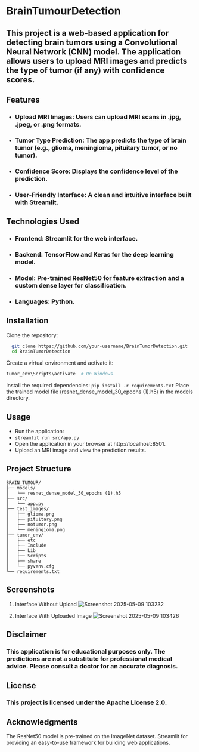 # BrainTumourDetection

## This project is a web-based application for detecting brain tumors using a Convolutional Neural Network (CNN) model. The application allows users to upload MRI images and predicts the type of tumor (if any) with confidence scores.

## Features
- ### **Upload MRI Images**: Users can upload MRI scans in .jpg, .jpeg, or .png formats.
- ### **Tumor Type Prediction**: The app predicts the type of brain tumor (e.g., glioma, meningioma, pituitary tumor, or no tumor).
- ### **Confidence Score**: Displays the confidence level of the prediction.
- ### **User-Friendly Interface**: A clean and intuitive interface built with Streamlit.

## Technologies Used
- ### **Frontend**: Streamlit for the web interface.
- ### **Backend**: TensorFlow and Keras for the deep learning model.
- ### **Model**: Pre-trained ResNet50 for feature extraction and a custom dense layer for classification.
- ### **Languages**: Python.

## Installation
Clone the repository:
 ```bash
   git clone https://github.com/your-username/BrainTumorDetection.git
   cd BrainTumorDetection
```
Create a virtual environment and activate it:
```python -m venv tumor_env
tumor_env\Scripts\activate  # On Windows
```
Install the required dependencies:
```pip install -r requirements.txt```
Place the trained model file (resnet_dense_model_30_epochs (1).h5) in the models directory.

## Usage
- Run the application:
- ```streamlit run src/app.py```
- Open the application in your browser at http://localhost:8501.
- Upload an MRI image and view the prediction results.

## Project Structure
```
BRAIN_TUMOUR/
├── models/
│   └── resnet_dense_model_30_epochs (1).h5
├── src/
│   └── app.py
├── test_images/
│   ├── glioma.png
│   ├── pituitary.png
│   ├── notumor.png
│   └── meningioma.png
├── tumor_env/
│   ├── etc
│   ├── Include
│   ├── Lib
│   ├── Scripts
│   ├── share
│   └── pyvenv.cfg
└── requirements.txt
```
## Screenshots
1. Interface Without Upload
![Screenshot 2025-05-09 103232](https://github.com/user-attachments/assets/496424a0-a20a-4624-b336-c1bf808f45c6)


2. Interface With Uploaded Image
![Screenshot 2025-05-09 103426](https://github.com/user-attachments/assets/a4ac0090-1721-4595-aaac-7901bdf2ea5d)


## Disclaimer
### This application is for educational purposes only. The predictions are not a substitute for professional medical advice. Please consult a doctor for an accurate diagnosis.

## License
### This project is licensed under the Apache License 2.0.

## Acknowledgments
The ResNet50 model is pre-trained on the ImageNet dataset.
Streamlit for providing an easy-to-use framework for building web applications.
